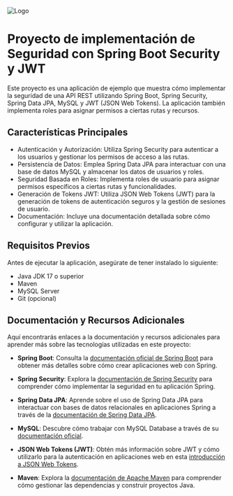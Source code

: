 
![Logo](https://media.licdn.com/dms/image/D4E12AQG0TZyYlj6uEQ/article-cover_image-shrink_600_2000/0/1698918395967?e=2147483647&v=beta&t=Ed0F4beNrkLf-kiYK9jgiIF6MFj77gWdSiDFHokbgAw)


# Proyecto de implementación de Seguridad con Spring Boot Security y JWT 

Este proyecto es una aplicación de ejemplo que muestra cómo implementar la seguridad de una API REST utilizando Spring Boot, Spring Security, Spring Data JPA, MySQL y JWT (JSON Web Tokens). La aplicación también implementa roles para asignar permisos a ciertas rutas y recursos.


## Características Principales


* Autenticación y Autorización: Utiliza Spring Security para autenticar a los usuarios y gestionar los permisos de acceso a las rutas.
* Persistencia de Datos: Emplea Spring Data JPA para interactuar con una base de datos MySQL y almacenar los datos de usuarios y roles.
* Seguridad Basada en Roles: Implementa roles de usuario para asignar permisos específicos a ciertas rutas y funcionalidades.
* Generación de Tokens JWT: Utiliza JSON Web Tokens (JWT) para la generación de tokens de autenticación seguros y la gestión de sesiones de usuario.
* Documentación: Incluye una documentación detallada sobre cómo configurar y utilizar la aplicación.
## Requisitos Previos

Antes de ejecutar la aplicación, asegúrate de tener instalado lo siguiente:

* Java JDK 17 o superior
* Maven
* MySQL Server
* Git (opcional)

## Documentación y Recursos Adicionales

Aquí encontrarás enlaces a la documentación y recursos adicionales para aprender más sobre las tecnologías utilizadas en este proyecto:

- **Spring Boot**: Consulta la [documentación oficial de Spring Boot](https://docs.spring.io/spring-boot/docs/current/reference/html/) para obtener más detalles sobre cómo crear aplicaciones web con Spring.

- **Spring Security**: Explora la [documentación de Spring Security](https://docs.spring.io/spring-security/site/docs/current/reference/html5/) para comprender cómo implementar la seguridad en tu aplicación Spring.

- **Spring Data JPA**: Aprende sobre el uso de Spring Data JPA para interactuar con bases de datos relacionales en aplicaciones Spring a través de la [documentación de Spring Data JPA](https://docs.spring.io/spring-data/jpa/docs/current/reference/html/).

- **MySQL**: Descubre cómo trabajar con MySQL Database a través de su [documentación oficial](https://dev.mysql.com/doc/).

- **JSON Web Tokens (JWT)**: Obtén más información sobre JWT y cómo utilizarlo para la autenticación en aplicaciones web en esta [introducción a JSON Web Tokens](https://jwt.io/introduction/).

- **Maven**: Explora la [documentación de Apache Maven](https://maven.apache.org/guides/index.html) para comprender cómo gestionar las dependencias y construir proyectos Java.

